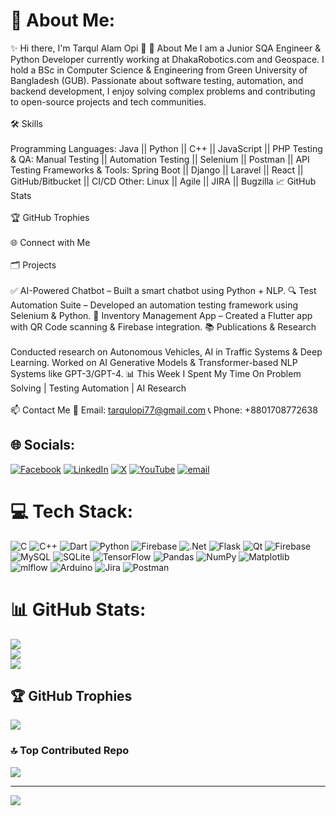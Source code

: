 # 💫 About Me:
✨ Hi there, I'm Tarqul Alam Opi 👋 🚀 About Me I am a Junior SQA Engineer & Python Developer currently working at DhakaRobotics.com and Geospace. I hold a BSc in Computer Science & Engineering from Green University of Bangladesh (GUB). Passionate about software testing, automation, and backend development, I enjoy solving complex problems and contributing to open-source projects and tech communities.<br><br>🛠️ Skills<br><br>Programming Languages: Java || Python || C++ || JavaScript || PHP Testing & QA: Manual Testing || Automation Testing || Selenium || Postman || API Testing Frameworks & Tools: Spring Boot || Django || Laravel || React || GitHub/Bitbucket || CI/CD Other: Linux || Agile || JIRA || Bugzilla 📈 GitHub Stats<br><br>🏆 GitHub Trophies<br><br>🌐 Connect with Me<br><br>🗂️ Projects<br><br>✅ AI-Powered Chatbot – Built a smart chatbot using Python + NLP. 🔍 Test Automation Suite – Developed an automation testing framework using Selenium & Python. 📱 Inventory Management App – Created a Flutter app with QR Code scanning & Firebase integration. 📚 Publications & Research<br><br>Conducted research on Autonomous Vehicles, AI in Traffic Systems & Deep Learning. Worked on AI Generative Models & Transformer-based NLP Systems like GPT-3/GPT-4. 📊 This Week I Spent My Time On Problem Solving | Testing Automation | AI Research<br><br>📫 Contact Me 📧 Email: tarqulopi77@gmail.com 📞 Phone: +8801708772638


## 🌐 Socials:
[![Facebook](https://img.shields.io/badge/Facebook-%231877F2.svg?logo=Facebook&logoColor=white)](https://facebook.com/taopi74) [![LinkedIn](https://img.shields.io/badge/LinkedIn-%230077B5.svg?logo=linkedin&logoColor=white)](https://linkedin.com/in/taopi74) [![X](https://img.shields.io/badge/X-black.svg?logo=X&logoColor=white)](https://x.com/taopi74) [![YouTube](https://img.shields.io/badge/YouTube-%23FF0000.svg?logo=YouTube&logoColor=white)](https://youtube.com/@https://www.youtube.com/@taopi74) [![email](https://img.shields.io/badge/Email-D14836?logo=gmail&logoColor=white)](mailto:tarqulopi77@gmail.com) 

# 💻 Tech Stack:
![C](https://img.shields.io/badge/c-%2300599C.svg?style=for-the-badge&logo=c&logoColor=white) ![C++](https://img.shields.io/badge/c++-%2300599C.svg?style=for-the-badge&logo=c%2B%2B&logoColor=white) ![Dart](https://img.shields.io/badge/dart-%230175C2.svg?style=for-the-badge&logo=dart&logoColor=white) ![Python](https://img.shields.io/badge/python-3670A0?style=for-the-badge&logo=python&logoColor=ffdd54) ![Firebase](https://img.shields.io/badge/firebase-%23039BE5.svg?style=for-the-badge&logo=firebase) ![.Net](https://img.shields.io/badge/.NET-5C2D91?style=for-the-badge&logo=.net&logoColor=white) ![Flask](https://img.shields.io/badge/flask-%23000.svg?style=for-the-badge&logo=flask&logoColor=white) ![Qt](https://img.shields.io/badge/Qt-%23217346.svg?style=for-the-badge&logo=Qt&logoColor=white) ![Firebase](https://img.shields.io/badge/firebase-a08021?style=for-the-badge&logo=firebase&logoColor=ffcd34) ![MySQL](https://img.shields.io/badge/mysql-4479A1.svg?style=for-the-badge&logo=mysql&logoColor=white) ![SQLite](https://img.shields.io/badge/sqlite-%2307405e.svg?style=for-the-badge&logo=sqlite&logoColor=white) ![TensorFlow](https://img.shields.io/badge/TensorFlow-%23FF6F00.svg?style=for-the-badge&logo=TensorFlow&logoColor=white) ![Pandas](https://img.shields.io/badge/pandas-%23150458.svg?style=for-the-badge&logo=pandas&logoColor=white) ![NumPy](https://img.shields.io/badge/numpy-%23013243.svg?style=for-the-badge&logo=numpy&logoColor=white) ![Matplotlib](https://img.shields.io/badge/Matplotlib-%23ffffff.svg?style=for-the-badge&logo=Matplotlib&logoColor=black) ![mlflow](https://img.shields.io/badge/mlflow-%23d9ead3.svg?style=for-the-badge&logo=numpy&logoColor=blue) ![Arduino](https://img.shields.io/badge/-Arduino-00979D?style=for-the-badge&logo=Arduino&logoColor=white) ![Jira](https://img.shields.io/badge/jira-%230A0FFF.svg?style=for-the-badge&logo=jira&logoColor=white) ![Postman](https://img.shields.io/badge/Postman-FF6C37?style=for-the-badge&logo=postman&logoColor=white)
# 📊 GitHub Stats:
![](https://github-readme-stats.vercel.app/api?username=taopi74&theme=dark&hide_border=false&include_all_commits=false&count_private=false)<br/>
![](https://nirzak-streak-stats.vercel.app/?user=taopi74&theme=dark&hide_border=false)<br/>
![](https://github-readme-stats.vercel.app/api/top-langs/?username=taopi74&theme=dark&hide_border=false&include_all_commits=false&count_private=false&layout=compact)

## 🏆 GitHub Trophies
![](https://github-profile-trophy.vercel.app/?username=taopi74&theme=radical&no-frame=false&no-bg=true&margin-w=4)

### 🔝 Top Contributed Repo
![](https://github-contributor-stats.vercel.app/api?username=taopi74&limit=5&theme=dark&combine_all_yearly_contributions=true)

---
[![](https://visitcount.itsvg.in/api?id=taopi74&icon=0&color=0)](https://visitcount.itsvg.in)

<!-- Proudly created with GPRM ( https://gprm.itsvg.in ) -->
